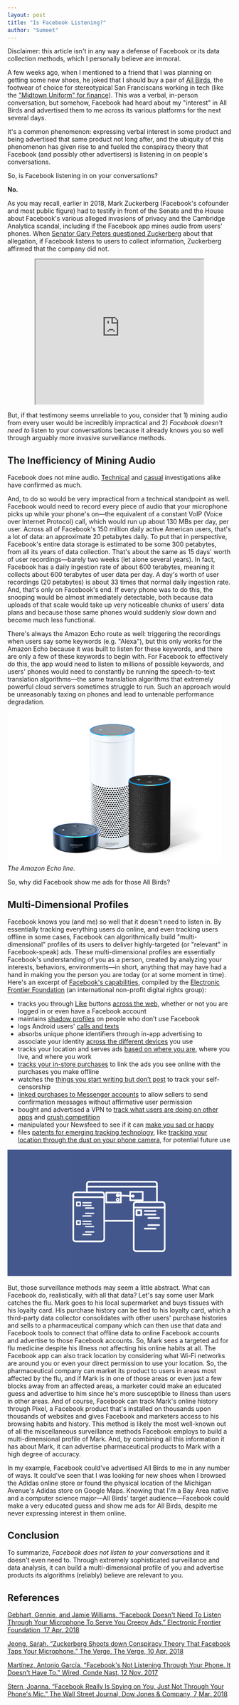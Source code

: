 ```yaml
---
layout: post
title: "Is Facebook Listening?"
author: "Sumeet"
---
```


Disclaimer: this article isn't in any way a defense of Facebook or its data collection methods, which I personally believe are immoral.

A few weeks ago, when I mentioned to a friend that I was planning on getting some new shoes, he joked that I should buy a pair of [All Birds](https://www.allbirds.com/), the footwear of choice for stereotypical San Franciscans working in tech (like the ["Midtown Uniform" for finance](https://www.esquire.com/style/mens-fashion/a22089261/midtown-uniform-vest-business-style/)). This was a verbal, in-person conversation, but somehow, Facebook had heard about my "interest" in All Birds and advertised them to me across its various platforms for the next several days.

It's a common phenomenon: expressing verbal interest in some product and being advertised that same product not long after, and the ubiquity of this phenomenon has given rise to and fueled the conspiracy theory that Facebook (and possibly other advertisers) is listening in on people's conversations.

So, is Facebook listening in on your conversations?

**No.**

As you may recall, earlier in 2018, Mark Zuckerberg (Facebook's cofounder and most public figure) had to testify in front of the Senate and the House about Facebook's various alleged invasions of privacy and the Cambridge Analytica scandal, including if the Facebook app mines audio from users' phones. When [Senator Gary Peters questioned Zuckerberg](https://www.youtube.com/watch?v=tNktW87gEnE) about that allegation, if Facebook listens to users to collect information, Zuckerberg affirmed that the company did not.

<iframe src="https://www.youtube.com/embed/tNktW87gEnE" style="display: block;margin: 0 auto;width: 75%;height: 325px"></iframe>

But, if that testimony seems unreliable to you, consider that 1) mining audio from every user would be incredibly impractical and 2) *Facebook doesn't need to* listen to your conversations because it already knows you so well through arguably more invasive surveillance methods.

## The Inefficiency of Mining Audio
Facebook does not mine audio. [Technical](https://www.cbsnews.com/video/are-smartphones-eavesdropping-and-targeting-us-with-ads/) and [casual](https://www.newstatesman.com/science-tech/social-media/2018/03/testing-facebook-listens-your-conversations-adverts) investigations alike have confirmed as much.

And, to do so would be very impractical from a technical standpoint as well. Facebook would need to record every piece of audio that your microphone picks up while your phone's on&mdash;the equivalent of a constant VoIP (Voice over Internet Protocol) call, which would run up about 130 MBs per day, per user. Across all of Facebook's 150 million daily active American users, that's a lot of data: an approximate 20 petabytes daily. To put that in perspective, Facebook's entire data storage is estimated to be some 300 petabytes, from all its years of data collection. That's about the same as 15 days' worth of user recordings&mdash;barely two weeks (let alone several years). In fact, Facebook has a daily ingestion rate of about 600 terabytes, meaning it collects about 600 terabytes of user data per day. A day's worth of user recordings (20 petabytes) is about 33 times that normal daily ingestion rate. And, that's only on Facebook's end. If every phone was to do this, the snooping would be almost immediately detectable, both because data uploads of that scale would take up very noticeable chunks of users' data plans and because those same phones would suddenly slow down and become much less functional.

There's always the Amazon Echo route as well: triggering the recordings when users say some keywords (e.g. "Alexa"), but this only works for the Amazon Echo because it was built to listen for these keywords, and there are only a few of these keywords to begin with. For Facebook to effectively do this, the app would need to listen to millions of possible keywords, and users' phones would need to constantly be running the speech-to-text translation algorithms&mdash;the same translation algorithms that extremely powerful cloud servers sometimes struggle to run. Such an approach would be unreasonably taxing on phones and lead to untenable performance degradation.

![Amazon Echo](https://github.com/culture-quantified/culture-quantified.github.io/raw/master/assets/images/amazon-echo.png)
*The Amazon Echo line.*

So, why did Facebook show me ads for those All Birds?

## Multi-Dimensional Profiles
Facebook knows you (and me) so well that it doesn't need to listen in. By essentially tracking everything users do online, and even tracking users offline in some cases, Facebook can algorithmically build "multi-dimensional" profiles of its users to deliver highly-targeted (or "relevant" in Facebook-speak) ads. These multi-dimensional profiles are essentially Facebook's understanding of you as a person, created by analyzing your interests, behaviors, environments&mdash;in short, anything that may have had a hand in making you the person you are today (or at some moment in time). Here's an excerpt of [Facebook's capabilities](https://www.eff.org/deeplinks/2018/04/facebook-doesnt-need-listen-through-your-microphone-serve-you-creepy-ads), compiled by the [Electronic Frontier Foundation](https://www.eff.org/) (an international non-profit digital rights group):
+ tracks you through [Like](https://www.facebook.com/help/186325668085084) buttons [across the web](https://www.theverge.com/2016/5/18/11692228/google-facebook-web-tracking-survey-advertising), whether or not you are logged in or even have a Facebook account
+ maintains [shadow profiles](https://gizmodo.com/how-facebook-figures-out-everyone-youve-ever-met-1819822691) on people who don’t use Facebook
+ logs Android users' [calls and texts](https://www.eff.org/deeplinks/2018/03/android-users-change-setting-stop-facebooks-collection-your-call-and-text-metadata)
+ absorbs unique phone identifiers through in-app advertising to associate your identity [across the different devices](https://www.facebook.com/business/a/performance-marketing-strategies) you use
+ tracks your location and serves ads [based on where you are](https://www.facebook.com/business/help/202297959811696), where you live, and where you work
+ [tracks your in-store purchases](https://www.facebook.com/business/help/1142103235885551) to link the ads you see online with the purchases you make offline
+ watches the [things you start writing but don’t post](https://www.wired.co.uk/article/facebook-is-tracking-what-you-dont-do) to track your self-censorship
+ [linked purchases to Messenger accounts](https://www.paypal-community.com/t5/About-Settings/How-do-I-stop-Notifications-to-messenger/td-p/1146358) to allow sellers to send confirmation messages without affirmative user permission
+ bought and advertised a VPN to [track what users are doing on other apps](https://techcrunch.com/2018/02/12/facebook-starts-pushing-its-data-tracking-onavo-vpn-within-its-main-mobile-app/) and [crush competition](https://www.wsj.com/articles/the-new-copycats-how-facebook-squashes-competition-from-startups-1502293444)
+ manipulated your Newsfeed to see if it can [make you sad or happy](https://www.nytimes.com/2014/06/30/technology/facebook-tinkers-with-users-emotions-in-news-feed-experiment-stirring-outcry.html)
+ files [patents for emerging tracking technology](https://twitter.com/jashkenas/status/981672970098589696), like [tracking your location through the dust on your phone camera](https://gizmodo.com/facebook-knows-how-to-track-you-using-the-dust-on-your-1821030620), for potential future use

![Facebook](https://github.com/culture-quantified/culture-quantified.github.io/raw/master/assets/images/facebook-data.jpeg)

But, those surveillance methods may seem a little abstract. What can Facebook do, realistically, with all that data? Let's say some user Mark catches the flu. Mark goes to his local supermarket and buys tissues with his loyalty card. His purchase history can be tied to his loyalty card, which a third-party data collector consolidates with other users' purchase histories and sells to a pharmaceutical company which can then use that data and Facebook tools to connect that offline data to online Facebook accounts and advertise to those Facebook accounts. So, Mark sees a targeted ad for flu medicine despite his illness not affecting his online habits at all. The Facebook app can also track location by considering what Wi-Fi networks are around you or even your direct permission to use your location. So, the pharmaceutical company can market its product to users in areas most affected by the flu, and if Mark is in one of those areas or even just a few blocks away from an affected areas, a marketer could make an educated guess and advertise to him since he's more susceptible to illness than users in other areas. And of course, Facebook can track Mark's online history through Pixel, a Facebook product that's installed on thousands upon thousands of websites and gives Facebook and marketers access to his browsing habits and history. This method is likely the most well-known out of all the miscellaneous surveillance methods Facebook employs to build a multi-dimensional profile of Mark. And, by combining all this information it has about Mark, it can advertise pharmaceutical products to Mark with a high degree of accuracy.

In my example, Facebook could've advertised All Birds to me in any number of ways. It could've seen that I was looking for new shoes when I browsed the Adidas online store or found the physical location of the Michigan Avenue's Adidas store on Google Maps. Knowing that I'm a Bay Area native and a computer science major&mdash;All Birds' target audience&mdash;Facebook could make a very educated guess and show me ads for All Birds, despite me never expressing interest in them online.

## Conclusion
To summarize, *Facebook does not listen to your conversations* and it doesn't even need to. Through extremely sophisticated surveillance and data analysis, it can build a multi-dimensional profile of you and advertise products its algorithms (reliably) believe are relevant to you. 

## References
[Gebhart, Gennie, and Jamie Williams. “Facebook Doesn't Need To Listen Through Your Microphone To Serve You Creepy Ads.” Electronic Frontier Foundation, 17 Apr. 2018](www.eff.org/deeplinks/2018/04/facebook-doesnt-need-listen-through-your-microphone-serve-you-creepy-ads)

[Jeong, Sarah. “Zuckerberg Shoots down Conspiracy Theory That Facebook Taps Your Microphone.” The Verge, The Verge, 10 Apr. 2018](www.theverge.com/2018/4/10/17221478/zuckerberg-facebook-senate-listening-tapping-microphone)

[Martínez, Antonio García. “Facebook's Not Listening Through Your Phone. It Doesn't Have To.” Wired, Conde Nast, 12 Nov. 2017](www.wired.com/story/facebooks-listening-smartphone-microphone/)

[Stern, Joanna. “Facebook Really Is Spying on You, Just Not Through Your Phone's Mic.” The Wall Street Journal, Dow Jones & Company, 7 Mar. 2018](www.wsj.com/articles/facebook-really-is-spying-on-you-just-not-through-your-phones-mic-1520448644)